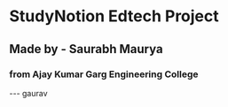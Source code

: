 # StudyNotion Edtech Project

## Made by - Saurabh Maurya

### from Ajay Kumar Garg Engineering College

--- gaurav
